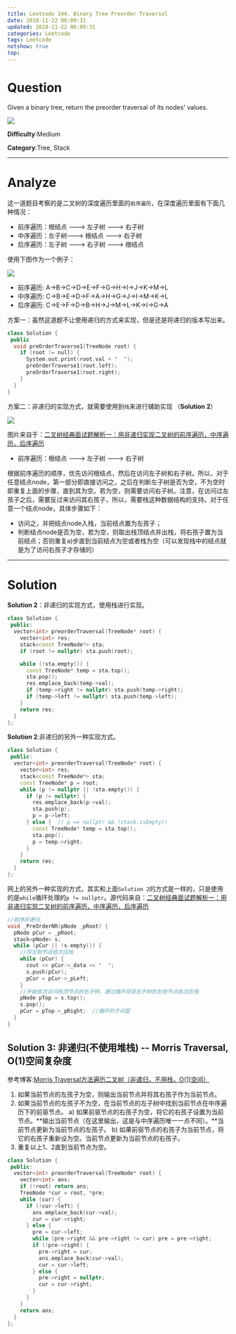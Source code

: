 ```yaml
---
title: Leetcode 144. Binary Tree Preorder Traversal
date: 2018-11-22 06:09:31
updated: 2018-11-22 06:09:31
categories: Leetcode
tags: Leetcode
notshow: true
top:
---
```


# Question

Given a binary tree, return the preorder traversal of its nodes' values.

![](/images/in-post/2018-11-22-Leetcode-144-Binary-Tree-Preorder-Traversal/2018-11-22-13-54-20.png)

**Difficulty**:Medium

**Category**:Tree, Stack

<!-- more -->

------------

# Analyze

这一道题目考察的是二叉树的深度遍历里面的`前序遍历`，在深度遍历里面有下面几种情况：

- 前序遍历：根结点 ---> 左子树 ---> 右子树
- 中序遍历：左子树---> 根结点 ---> 右子树
- 后序遍历：左子树 ---> 右子树 ---> 根结点

使用下图作为一个例子：

![](/images/in-post/2018-11-22-Leetcode-144-Binary-Tree-Preorder-Traversal/2018-11-22-18-49-53.png)

- 前序遍历: A->B->C->D->E->F->G->H->I->J->K->M->L
- 中序遍历: C->B->E->D->F->A->H->G->J->I->M->K->L
- 后序遍历: C->E->F->D->B->H->J->M->L->K->I->G->A

方案一：虽然这道题不让使用递归的方式来实现，但是还是将递归的版本写出来。

```cpp
class Solution {
 public
  void preOrderTraverse1(TreeNode root) {
    if (root != null) {
      System.out.print(root.val + "  ");
      preOrderTraverse1(root.left);
      preOrderTraverse1(root.right);
    }
  }
}
```

方案二：非递归的实现方式，就需要使用到`栈`来进行辅助实现 （**Solution 2**）

![](/images/in-post/2018-11-22-Leetcode-144-Binary-Tree-Preorder-Traversal/2018-11-22-19-57-03.png)

图片来自于：[二叉树经典面试题解析一：用非递归实现二叉树的前序遍历，中序遍历，后序遍历](https://blog.csdn.net/sofia_m/article/details/78975165)


- 前序遍历：根结点 ---> 左子树 ---> 右子树

根据前序遍历的顺序，优先访问根结点，然后在访问左子树和右子树。所以，对于任意结点node，第一部分即直接访问之，之后在判断左子树是否为空，不为空时即重复上面的步骤，直到其为空。若为空，则需要访问右子树。注意，在访问过左孩子之后，需要反过来访问其右孩子，所以，需要栈这种数据结构的支持。对于任意一个结点node，具体步骤如下：

- 访问之，并把结点node入栈，当前结点置为左孩子；
- 判断结点node是否为空，若为空，则取出栈顶结点并出栈，将右孩子置为当前结点；否则重复a)步直到当前结点为空或者栈为空（可以发现栈中的结点就是为了访问右孩子才存储的）

------------

# Solution

**Solution 2**：非递归的实现方式，使用栈进行实现。

```cpp
class Solution {
 public:
  vector<int> preorderTraversal(TreeNode* root) {
    vector<int> res;
    stack<const TreeNode*> sta;
    if (root != nullptr) sta.push(root);

    while (!sta.empty()) {
      const TreeNode* temp = sta.top();
      sta.pop();
      res.emplace_back(temp->val);
      if (temp->right != nullptr) sta.push(temp->right);
      if (temp->left != nullptr) sta.push(temp->left);
    }
    return res;
  }
};
```

**Solution 2**:非递归的另外一种实现方式。

```cpp
class Solution {
 public:
  vector<int> preorderTraversal(TreeNode* root) {
    vector<int> res;
    stack<const TreeNode*> sta;
    const TreeNode* p = root;
    while (p != nullptr || !sta.empty()) {
      if (p != nullptr) {
        res.emplace_back(p->val);
        sta.push(p);
        p = p->left;
      } else {  // p == nullptr && !stack.isEmpty()
        const TreeNode* temp = sta.top();
        sta.pop();
        p = temp->right;
      }
    }
    return res;
  }
};
```

网上的另外一种实现的方式，其实和上面`Solution 2`的方式是一样的，只是使用的是`while`循环处理的`p != nullptr`。源代码来自：[二叉树经典面试题解析一：用非递归实现二叉树的前序遍历，中序遍历，后序遍历](https://blog.csdn.net/sofia_m/article/details/78975165)

```cpp
//前序非递归
void _PreOrderNR(pNode _pRoot) {
  pNode pCur = _pRoot;
  stack<pNode> s;
  while (pCur || !s.empty()) {
    //将左侧节点依次压栈
    while (pCur) {
      cout << pCur->_data << "  ";
      s.push(pCur);
      pCur = pCur->_pLeft;
    }
    //开始依次访问栈顶节点的右子树，通过循环将该右子树的左侧节点依次压栈
    pNode pTop = s.top();
    s.pop();
    pCur = pTop->_pRight;  //循环的子问题
  }
}
```

## Solution 3: 非递归(不使用堆栈) -- Morris Traversal, O(1)空间复杂度

参考博客:[Morris Traversal方法遍历二叉树（非递归，不用栈，O(1)空间）](http://www.cnblogs.com/AnnieKim/archive/2013/06/15/morristraversal.html)

1. 如果当前节点的左孩子为空，则输出当前节点并将其右孩子作为当前节点。
2. 如果当前节点的左孩子不为空，在当前节点的左子树中找到当前节点在中序遍历下的前驱节点。
  a) 如果前驱节点的右孩子为空，将它的右孩子设置为当前节点。**输出当前节点（在这里输出，这是与中序遍历唯一一点不同）。**当前节点更新为当前节点的左孩子。
  b) 如果前驱节点的右孩子为当前节点，将它的右孩子重新设为空。当前节点更新为当前节点的右孩子。
3. 重复以上1、2直到当前节点为空。


```cpp
class Solution {
 public:
  vector<int> preorderTraversal(TreeNode* root) {
    vector<int> ans;
    if (!root) return ans;
    TreeNode *cur = root, *pre;
    while (cur) {
      if (!cur->left) {
        ans.emplace_back(cur->val);
        cur = cur->right;
      } else {
        pre = cur->left;
        while (pre->right && pre->right != cur) pre = pre->right;
        if (!pre->right) {
          pre->right = cur;
          ans.emplace_back(cur->val);
          cur = cur->left;
        } else {
          pre->right = nullptr;
          cur = cur->right;
        }
      }
    }
    return ans;
  }
};
```